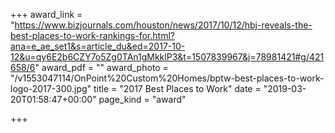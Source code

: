 +++
award_link = "https://www.bizjournals.com/houston/news/2017/10/12/hbj-reveals-the-best-places-to-work-rankings-for.html?ana=e_ae_set1&s=article_du&ed=2017-10-12&u=qy6E2b6CZY7o5Zg0TAn1gMkklP3&t=1507839967&j=78981421#g/421658/6"
award_pdf = ""
award_photo = "/v1553047114/OnPoint%20Custom%20Homes/bptw-best-places-to-work-logo-2017-300.jpg"
title = "2017 Best Places to Work"
date = "2019-03-20T01:58:47+00:00"
page_kind = "award"

+++
